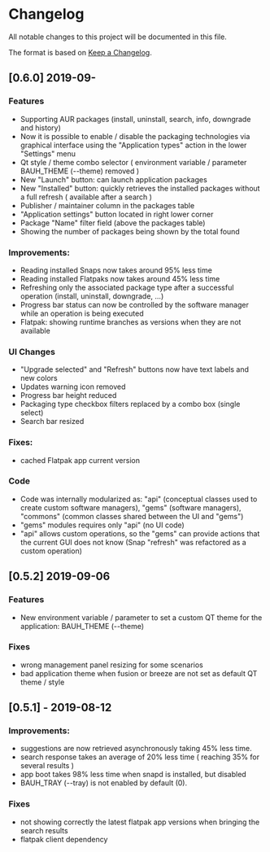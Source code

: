 # Changelog
All notable changes to this project will be documented in this file.


The format is based on [Keep a Changelog](https://keepachangelog.com/en/1.0.0/).

## [0.6.0] 2019-09-
### Features
- Supporting AUR packages (install, uninstall, search, info, downgrade and history)
- Now it is possible to enable / disable the packaging technologies via graphical interface using the "Application types" action in the lower "Settings" menu
- Qt style / theme combo selector ( environment variable / parameter BAUH_THEME (--theme) removed )
- New "Launch" button: can launch application packages
- New "Installed" button: quickly retrieves the installed packages without a full refresh ( available after a search )
- Publisher / maintainer column in the packages table
- "Application settings" button located in right lower corner
- Package "Name" filter field (above the packages table)
- Showing the number of packages being shown by the total found

### Improvements:
- Reading installed Snaps now takes around 95% less time
- Reading installed Flatpaks now takes around 45% less time
- Refreshing only the associated package type after a successful operation (install, uninstall, downgrade, ...)
- Progress bar status can now be controlled by the software manager while an operation is being executed
- Flatpak: showing runtime branches as versions when they are not available

### UI Changes
- "Upgrade selected" and "Refresh" buttons now have text labels and new colors
- Updates warning icon removed
- Progress bar height reduced
- Packaging type checkbox filters replaced by a combo box (single select)
- Search bar resized

### Fixes:
- cached Flatpak app current version

### Code
- Code was internally modularized as: "api" (conceptual classes used to create custom software managers), "gems" (software managers), "commons" (common classes shared between the UI and "gems")
- "gems" modules requires only "api" (no UI code)
- "api" allows custom operations, so the "gems" can provide actions that the current GUI does not know (Snap "refresh" was refactored as a custom operation)


## [0.5.2] 2019-09-06
### Features
- New environment variable / parameter to set a custom QT theme for the application: BAUH_THEME (--theme)
### Fixes
- wrong management panel resizing for some scenarios
- bad application theme when fusion or breeze are not set as default QT theme / style

## [0.5.1] - 2019-08-12
### Improvements:
- suggestions are now retrieved asynchronously taking 45% less time.
- search response takes an average of 20% less time ( reaching 35% for several results )
- app boot takes 98% less time when snapd is installed, but disabled
- BAUH_TRAY (--tray) is not enabled by default (0).
### Fixes
- not showing correctly the latest flatpak app versions when bringing the search results
- flatpak client dependency